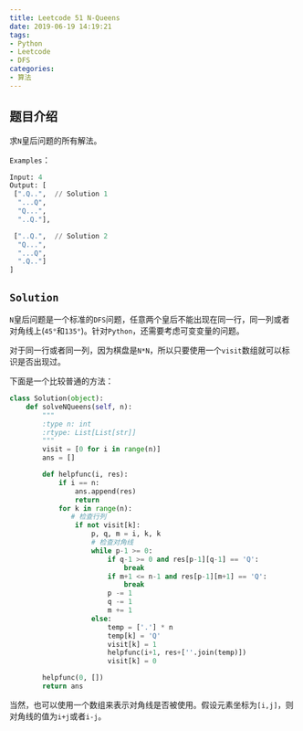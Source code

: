 ```yaml
---
title: Leetcode 51 N-Queens
date: 2019-06-19 14:19:21
tags:
- Python
- Leetcode
- DFS
categories:
- 算法
---
```


## 题目介绍

求`N`皇后问题的所有解法。

<!-- more -->

`Examples`：

```python 
Input: 4
Output: [
 [".Q..",  // Solution 1
  "...Q",
  "Q...",
  "..Q."],

 ["..Q.",  // Solution 2
  "Q...",
  "...Q",
  ".Q.."]
]
```

## `Solution`

`N`皇后问题是一个标准的`DFS`问题，任意两个皇后不能出现在同一行，同一列或者对角线上(`45°`和`135°`)。针对`Python`，还需要考虑可变变量的问题。

对于同一行或者同一列，因为棋盘是`N*N`，所以只要使用一个`visit`数组就可以标识是否出现过。

下面是一个比较普通的方法：

```python 
class Solution(object):
    def solveNQueens(self, n):
        """
        :type n: int
        :rtype: List[List[str]]
        """
        visit = [0 for i in range(n)]
        ans = []

        def helpfunc(i, res):
            if i == n:
                ans.append(res)
                return
            for k in range(n):
               # 检查行列
                if not visit[k]:
                    p, q, m = i, k, k
                    # 检查对角线
                    while p-1 >= 0:
                        if q-1 >= 0 and res[p-1][q-1] == 'Q':
                            break
                        if m+1 <= n-1 and res[p-1][m+1] == 'Q':
                            break
                        p -= 1
                        q -= 1
                        m += 1
                    else:
                        temp = ['.'] * n
                        temp[k] = 'Q'
                        visit[k] = 1
                        helpfunc(i+1, res+[''.join(temp)])
                        visit[k] = 0

        helpfunc(0, [])
        return ans
```

当然，也可以使用一个数组来表示对角线是否被使用。假设元素坐标为`[i,j]`，则对角线的值为`i+j`或者`i-j`。